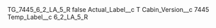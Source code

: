 <?xml version="1.0" encoding="UTF-8"?>
<CustomMetadata xmlns="http://soap.sforce.com/2006/04/metadata" xmlns:xsi="http://www.w3.org/2001/XMLSchema-instance" xmlns:xsd="http://www.w3.org/2001/XMLSchema">
    <label>TG_7445_6_2_LA_5_R</label>
    <protected>false</protected>
    <values>
        <field>Actual_Label__c</field>
        <value xsi:type="xsd:string">T</value>
    </values>
    <values>
        <field>Cabin_Version__c</field>
        <value xsi:type="xsd:string">7445</value>
    </values>
    <values>
        <field>Temp_Label__c</field>
        <value xsi:type="xsd:string">6_2_LA_5_R</value>
    </values>
</CustomMetadata>
